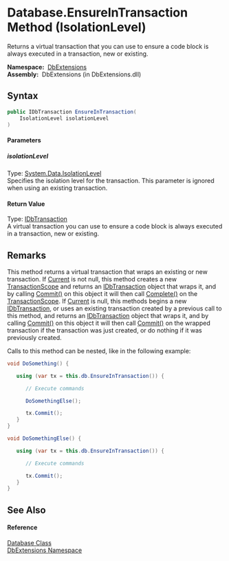 Database.EnsureInTransaction Method (IsolationLevel)
====================================================
Returns a virtual transaction that you can use to ensure a code block is always executed in a transaction, new or existing.

  **Namespace:**  [DbExtensions][1]  
  **Assembly:**  DbExtensions (in DbExtensions.dll)

Syntax
------

```csharp
public IDbTransaction EnsureInTransaction(
	IsolationLevel isolationLevel
)
```

#### Parameters

##### *isolationLevel*
Type: [System.Data.IsolationLevel][2]  
 Specifies the isolation level for the transaction. This parameter is ignored when using an existing transaction.

#### Return Value
Type: [IDbTransaction][3]  
 A virtual transaction you can use to ensure a code block is always executed in a transaction, new or existing. 

Remarks
-------
 This method returns a virtual transaction that wraps an existing or new transaction. If [Current][4] is not null, this method creates a new [TransactionScope][5] and returns an [IDbTransaction][3] object that wraps it, and by calling [Commit()][6] on this object it will then call [Complete()][7] on the [TransactionScope][5]. If [Current][4] is null, this methods begins a new [IDbTransaction][3], or uses an existing transaction created by a previous call to this method, and returns an [IDbTransaction][3] object that wraps it, and by calling [Commit()][6] on this object it will then call [Commit()][6] on the wrapped transaction if the transaction was just created, or do nothing if it was previously created. 

Calls to this method can be nested, like in the following example:

```csharp
void DoSomething() {

   using (var tx = this.db.EnsureInTransaction()) {

      // Execute commands

      DoSomethingElse();

      tx.Commit();
   }
}

void DoSomethingElse() { 

   using (var tx = this.db.EnsureInTransaction()) {

      // Execute commands

      tx.Commit();
   }
}
```


See Also
--------

#### Reference
[Database Class][8]  
[DbExtensions Namespace][1]  

[1]: ../README.md
[2]: http://msdn.microsoft.com/en-us/library/xb2zxexk
[3]: http://msdn.microsoft.com/en-us/library/yas366ac
[4]: http://msdn.microsoft.com/en-us/library/f1a9t75e
[5]: http://msdn.microsoft.com/en-us/library/h5w5se33
[6]: http://msdn.microsoft.com/en-us/library/00w6tek6
[7]: http://msdn.microsoft.com/en-us/library/ms149857
[8]: README.md